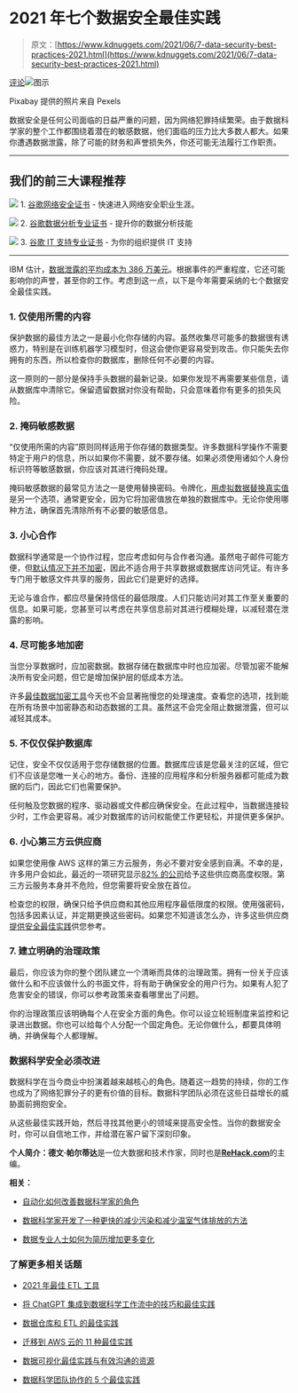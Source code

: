 # 2021 年七个数据安全最佳实践

> 原文：[https://www.kdnuggets.com/2021/06/7-data-security-best-practices-2021.html](https://www.kdnuggets.com/2021/06/7-data-security-best-practices-2021.html)

[评论](#comments)![图示](../Images/088cb9b6fdefe1da3ec95df04866f1a6.png)

Pixabay 提供的照片来自 Pexels

数据安全是任何公司面临的日益严重的问题，因为网络犯罪持续繁荣。由于数据科学家的整个工作都围绕着潜在的敏感数据，他们面临的压力比大多数人都大。如果你遭遇数据泄露，除了可能的财务和声誉损失外，你还可能无法履行工作职责。

* * *

## 我们的前三大课程推荐

![](../Images/0244c01ba9267c002ef39d4907e0b8fb.png) 1\. [谷歌网络安全证书](https://www.kdnuggets.com/google-cybersecurity) - 快速进入网络安全职业生涯。

![](../Images/e225c49c3c91745821c8c0368bf04711.png) 2\. [谷歌数据分析专业证书](https://www.kdnuggets.com/google-data-analytics) - 提升你的数据分析技能

![](../Images/0244c01ba9267c002ef39d4907e0b8fb.png) 3\. [谷歌 IT 支持专业证书](https://www.kdnuggets.com/google-itsupport) - 为你的组织提供 IT 支持

* * *

IBM 估计，[数据泄露的平均成本为 386 万美元](https://www.ibm.com/security/data-breach)。根据事件的严重程度，它还可能影响你的声誉，甚至你的工作。考虑到这一点，以下是今年需要采纳的七个数据安全最佳实践。

### **1\. 仅使用所需的内容**

保护数据的最佳方法之一是最小化你存储的内容。虽然收集尽可能多的数据很有诱惑力，特别是在训练机器学习模型时，但这会使你更容易受到攻击。你只能失去你拥有的东西，所以检查你的数据库，删除任何不必要的内容。

这一原则的一部分是保持手头数据的最新记录。如果你发现不再需要某些信息，请从数据库中清除它。保留遗留数据对你没有帮助，只会意味着你有更多的损失风险。

### **2\. 掩码敏感数据**

“仅使用所需的内容”原则同样适用于你存储的数据类型。许多数据科学操作不需要特定于用户的信息，所以如果你不需要，就不要存储。如果必须使用诸如个人身份标识符等敏感数据，你应该对其进行掩码处理。

掩码敏感数据的最常见方法之一是使用替换密码。令牌化，[用虚拟数据替换真实值](https://cloud.google.com/architecture/sensitive-data-and-ml-datasets#masking_sensitive_data)是另一个选项，通常更安全，因为它将加密值放在单独的数据库中。无论你使用哪种方法，确保首先清除所有不必要的敏感信息。

### **3\. 小心合作**

数据科学通常是一个协作过程，您应考虑如何与合作者沟通。虽然电子邮件可能方便，但[默认情况下并不加密](https://www.kaseware.com/cybersecurity-awareness-month/)，因此不适合用于共享数据或数据库访问凭证。有许多专门用于敏感文件共享的服务，因此它们是更好的选择。

无论与谁合作，都应尽量保持信任的最低限度。人们只能访问对其工作至关重要的信息。如果可能，您甚至可以考虑在共享信息前对其进行模糊处理，以减轻潜在泄露的影响。

### **4\. 尽可能多地加密**

当您分享数据时，应加密数据。数据存储在数据库中时也应加密。尽管加密不能解决所有安全问题，但它是增加保护层的低成本方法。

许多[最佳数据加密工具](https://rehack.com/featured/the-best-data-encryption-software-of-2020/)今天也不会显著拖慢您的处理速度。查看您的选项，找到能在所有场景中加密静态和动态数据的工具。虽然这不会完全阻止数据泄露，但可以减轻其成本。

### **5\. 不仅仅保护数据库**

记住，安全不仅仅适用于您存储数据的位置。数据库应该是您最关注的区域，但它们不应该是您唯一关心的地方。备份、连接的应用程序和分析服务器都可能成为数据的后门，因此它们也需要保护。

任何触及您数据的程序、驱动器或文件都应确保安全。在此过程中，当数据连接较少时，工作会更容易。减少对数据库的访问权能使工作更轻松，并提供更多保护。

### **6\. 小心第三方云供应商**

如果您使用像 AWS 这样的第三方云服务，务必不要对安全感到自满。不幸的是，许多用户会如此，最近的一项研究显示[82% 的公司](https://www.wiz.io/blog/82-of-companies-unknowingly-give-3rd-parties-access-to-all-their-cloud-data)给予这些供应商高度权限。第三方云服务本身并不危险，但您需要将安全放在首位。

检查您的权限，确保只给予供应商和其他应用程序最低限度的权限。使用强密码，包括多因素认证，并定期更换这些密码。如果您不知道该怎么办，许多这些供应商[提供安全最佳实践](https://docs.aws.amazon.com/IAM/latest/UserGuide/best-practices.html)供您参考。

### **7\. 建立明确的治理政策**

最后，你应该为你的整个团队建立一个清晰而具体的治理政策。拥有一份关于应该做什么和不应该做什么的书面文件，将有助于确保安全的用户行为。如果有人犯了危害安全的错误，你可以参考政策来查看哪里出了问题。

你的治理政策应该明确每个人在安全方面的角色。你可以设立轮班制度来监控和记录进出数据。你也可以给每个人分配一个固定角色。无论你做什么，都要具体明确，并确保每个人都理解。

### **数据科学安全必须改进**

数据科学在当今商业中扮演着越来越核心的角色。随着这一趋势的持续，你的工作也成为了网络犯罪分子的更有价值的目标。数据科学团队必须在这些日益增长的威胁面前拥抱安全。

从这些最佳实践开始，然后寻找其他更小的领域来提高安全性。当你的数据安全时，你可以自信地工作，并给潜在客户留下深刻印象。

**个人简介：德文·帕尔蒂达**是一位大数据和技术作家，同时也是[**ReHack.com**](https://rehack.com/)的主编。

**相关：**

+   [自动化如何改善数据科学家的角色](/2020/10/automation-improving-data-scientists.html)

+   [数据科学家开发了一种更快的减少污染和减少温室气体排放的方法](/2020/07/data-scientists-faster-way-reduce-pollution-cut-greenhouse-gas-emissions.html)

+   [数据专业人士如何为简历增加更多变化](/2020/11/data-professionals-add-variation-resumes.html)

### 了解更多相关话题

+   [2021 年最佳 ETL 工具](https://www.kdnuggets.com/2021/12/mozart-best-etl-tools-2021.html)

+   [将 ChatGPT 集成到数据科学工作流中的技巧和最佳实践](https://www.kdnuggets.com/2023/05/integrating-chatgpt-data-science-workflows-tips-best-practices.html)

+   [数据仓库和 ETL 的最佳实践](https://www.kdnuggets.com/2023/02/data-warehousing-etl-best-practices.html)

+   [迁移到 AWS 云的 11 种最佳实践](https://www.kdnuggets.com/2023/04/11-best-practices-cloud-data-migration-aws-cloud.html)

+   [数据可视化最佳实践与有效沟通的资源](https://www.kdnuggets.com/2023/04/data-visualization-best-practices-resources-effective-communication.html)

+   [数据科学团队协作的 5 个最佳实践](https://www.kdnuggets.com/2023/06/5-best-practices-data-science-team-collaboration.html)
